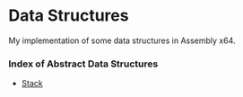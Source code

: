 # Data Structures

My implementation of some data structures in Assembly x64.

### Index of Abstract Data Structures
- [Stack](./stack)
